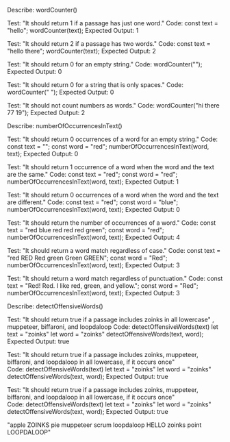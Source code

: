 Describe: wordCounter()

Test: "It should return 1 if a passage has just one word."
Code:
const text = "hello";
wordCounter(text);
Expected Output: 1

Test: "It should return 2 if a passage has two words."
Code:
const text = "hello there";
wordCounter(text);
Expected Output: 2

Test: "It should return 0 for an empty string."
Code: wordCounter("");
Expected Output: 0

Test: "It should return 0 for a string that is only spaces."
Code: wordCounter("            ");
Expected Output: 0

Test: "It should not count numbers as words."
Code: wordCounter("hi there 77 19");
Expected Output: 2


Describe: numberOfOccurrencesInText()

Test: "It should return 0 occurrences of a word for an empty string."
Code:
const text = "";
const word = "red";
numberOfOccurrencesInText(word, text);
Expected Output: 0

Test: "It should return 1 occurrence of a word when the word and the text are the same."
Code:
const text = "red";
const word = "red";
numberOfOccurrencesInText(word, text);
Expected Output: 1

Test: "It should return 0 occurrences of a word when the word and the text are different."
Code:
const text = "red";
const word = "blue";
numberOfOccurrencesInText(word, text);
Expected Output: 0

Test: "It should return the number of occurrences of a word."
Code:
const text = "red blue red red red green";
const word = "red";
numberOfOccurrencesInText(word, text);
Expected Output: 4

Test: "It should return a word match regardless of case."
Code:
const text = "red RED Red green Green GREEN";
const word = "Red";
numberOfOccurrencesInText(word, text);
Expected Output: 3

Test: "It should return a word match regardless of punctuation."
Code:
const text = "Red! Red. I like red, green, and yellow.";
const word = "Red";
numberOfOccurrencesInText(word, text);
Expected Output: 3

Describe: detectOffensiveWords() 

Test: "It should return true if a passage includes zoinks in all lowercase" , muppeteer, biffaroni, and loopdaloop 
Code: detectOffensiveWords(text)
let text = "zoinks"
let word = "zoinks"
detectOffensiveWords(text, word);
Expected Output: true 

Test: "It should return true if a passage includes zoinks, muppeteer, biffaroni, and loopdaloop in all lowercase, if it occurs once"  
Code: detectOffensiveWords(text)
let text = "zoinks"
let word = "zoinks"
detectOffensiveWords(text, word);
Expected Output: true 

Test: "It should return true if a passage includes zoinks, muppeteer, biffaroni, and loopdaloop in all lowercase, if it occurs once"  
Code: detectOffensiveWords(text)
let text = "zoinks"
let word = "zoinks"
detectOffensiveWords(text, word);
Expected Output: true 

"apple ZOINKS pie muppeteer scrum loopdaloop HELLO zoinks point LOOPDALOOP"


